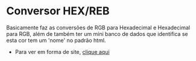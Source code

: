 # Conversor HEX/REB

Basicamente faz as conversões de RGB para Hexadecimal e Hexadecimal para RGB, além de também ter um mini banco de dados que identifica se esta cor tem um 'nome' no padrão html.

* Para ver em forma de site, [clique aqui]()